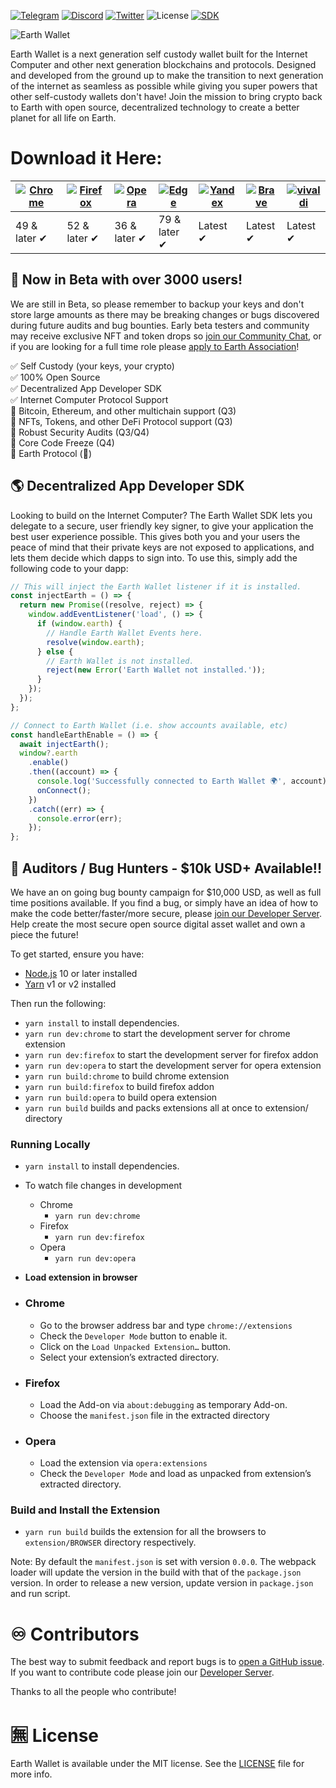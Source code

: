 [![Telegram](https://img.shields.io/badge/Live_Support-2CA5E0?style=flat&logo=telegram&logoColor=white)](https://t.me/earthwallet)
[![Discord](https://img.shields.io/badge/Developers-%237289DA.svg?style=flat&logo=discord&logoColor=white)](https://discord.gg/aemgEpMye3)
[![Twitter](https://img.shields.io/badge/Updates-%231DA1F2.svg?style=flat&logo=Twitter&logoColor=white)](https://twitter.com/earthwallet)
![License](https://img.shields.io/badge/Code-MIT%20Licence-blueviolet)
[![SDK](https://img.shields.io/npm/v/@earthwallet/sdk?color=success)](https://www.npmjs.com/package/@earthwallet/sdk)

![Earth Wallet](https://i.imgur.com/eIZaUbx.png)

Earth Wallet is a next generation self custody wallet built for the Internet Computer and other next generation blockchains and protocols. Designed and developed from the ground up to make the transition to next generation of the internet as seamless as possible while giving you super powers that other self-custody wallets don't have! Join the mission to bring crypto back to Earth with open source, decentralized technology to create a better planet for all life on Earth.

# Download it Here:

| [![Chrome](https://raw.github.com/alrra/browser-logos/master/src/chrome/chrome_48x48.png)](https://chrome.google.com/webstore/detail/earth-wallet/agkfnefiabmfpanochlcakggnkdfmmjd?hl=en&authuser=1) | [![Firefox](https://raw.github.com/alrra/browser-logos/master/src/firefox/firefox_48x48.png)](https://chrome.google.com/webstore/detail/earth-wallet/agkfnefiabmfpanochlcakggnkdfmmjd?hl=en&authuser=1) | [![Opera](https://raw.github.com/alrra/browser-logos/master/src/opera/opera_48x48.png)](https://chrome.google.com/webstore/detail/earth-wallet/agkfnefiabmfpanochlcakggnkdfmmjd?hl=en&authuser=1) | [![Edge](https://raw.github.com/alrra/browser-logos/master/src/edge/edge_48x48.png)](https://chrome.google.com/webstore/detail/earth-wallet/agkfnefiabmfpanochlcakggnkdfmmjd?hl=en&authuser=1) | [![Yandex](https://raw.github.com/alrra/browser-logos/master/src/yandex/yandex_48x48.png)](https://chrome.google.com/webstore/detail/earth-wallet/agkfnefiabmfpanochlcakggnkdfmmjd?hl=en&authuser=1) | [![Brave](https://raw.github.com/alrra/browser-logos/master/src/brave/brave_48x48.png)](https://chrome.google.com/webstore/detail/earth-wallet/agkfnefiabmfpanochlcakggnkdfmmjd?hl=en&authuser=1) | [![vivaldi](https://raw.github.com/alrra/browser-logos/master/src/vivaldi/vivaldi_48x48.png)](https://chrome.google.com/webstore/detail/earth-wallet/agkfnefiabmfpanochlcakggnkdfmmjd?hl=en&authuser=1) |
| ---------------------------------------------------------------------------------------------------------------------------------------------------------------------------------------------------- | ------------------------------------------------------------------------------------------------------------------------------------------------------------------------------------------------------- | ------------------------------------------------------------------------------------------------------------------------------------------------------------------------------------------------- | ---------------------------------------------------------------------------------------------------------------------------------------------------------------------------------------------- | ---------------------------------------------------------------------------------------------------------------------------------------------------------------------------------------------------- | ------------------------------------------------------------------------------------------------------------------------------------------------------------------------------------------------- | ------------------------------------------------------------------------------------------------------------------------------------------------------------------------------------------------------- |
| 49 & later ✔                                                                                                                                                                                         | 52 & later ✔                                                                                                                                                                                            | 36 & later ✔                                                                                                                                                                                      | 79 & later ✔                                                                                                                                                                                   | Latest ✔                                                                                                                                                                                             | Latest ✔                                                                                                                                                                                          | Latest ✔                                                                                                                                                                                                |

## 🎉 Now in Beta with over 3000 users!

We are still in Beta, so please remember to backup your keys and don't store large amounts as there may be breaking changes or bugs discovered during future audits and bug bounties. Early beta testers and community may receive exclusive NFT and token drops so [join our Community Chat](https://t.me/earthwallet), or if you are looking for a full time role please [apply to Earth Association](https://discord.gg/aemgEpMye3)!

:white_check_mark: Self Custody (your keys, your crypto) <br/>
:white_check_mark: 100% Open Source <br/>
:white_check_mark: Decentralized App Developer SDK <br/>
:white_check_mark: Internet Computer Protocol Support <br/>
:black_square_button: Bitcoin, Ethereum, and other multichain support (Q3) <br/>
:black_square_button: NFTs, Tokens, and other DeFi Protocol support (Q3) <br/>
:black_square_button: Robust Security Audits (Q3/Q4) <br/>
:black_square_button: Core Code Freeze (Q4) <br/>
:black_square_button: Earth Protocol (🙊)

## 🌎 Decentralized App Developer SDK

Looking to build on the Internet Computer? The Earth Wallet SDK lets you delegate to a secure, user friendly key signer, to give your application the best user experience possible. This gives both you and your users the peace of mind that their private keys are not exposed to applications, and lets them decide which dapps to sign into. To use this, simply add the following code to your dapp:

```js
// This will inject the Earth Wallet listener if it is installed.
const injectEarth = () => {
  return new Promise((resolve, reject) => {
    window.addEventListener('load', () => {
      if (window.earth) {
        // Handle Earth Wallet Events here.
        resolve(window.earth);
      } else {
        // Earth Wallet is not installed.
        reject(new Error('Earth Wallet not installed.'));
      }
    });
  });
};

// Connect to Earth Wallet (i.e. show accounts available, etc)
const handleEarthEnable = () => {
  await injectEarth();
  window?.earth
    .enable()
    .then((account) => {
      console.log('Successfully connected to Earth Wallet 🌍', account);
      onConnect();
    })
    .catch((err) => {
      console.error(err);
    });
};
```

## 🚀 Auditors / Bug Hunters - $10k USD+ Available!!

We have an on going bug bounty campaign for $10,000 USD, as well as full time positions available. If you find a bug, or simply have an idea of how to make the code better/faster/more secure, please [join our Developer Server](https://discord.gg/aemgEpMye3). Help create the most secure open source digital asset wallet and own a piece the future!

To get started, ensure you have:

- [Node.js](https://nodejs.org) 10 or later installed
- [Yarn](https://yarnpkg.com) v1 or v2 installed

Then run the following:

- `yarn install` to install dependencies.
- `yarn run dev:chrome` to start the development server for chrome extension
- `yarn run dev:firefox` to start the development server for firefox addon
- `yarn run dev:opera` to start the development server for opera extension
- `yarn run build:chrome` to build chrome extension
- `yarn run build:firefox` to build firefox addon
- `yarn run build:opera` to build opera extension
- `yarn run build` builds and packs extensions all at once to extension/ directory

### Running Locally

- `yarn install` to install dependencies.
- To watch file changes in development

  - Chrome
    - `yarn run dev:chrome`
  - Firefox
    - `yarn run dev:firefox`
  - Opera
    - `yarn run dev:opera`

- **Load extension in browser**

- ### Chrome

  - Go to the browser address bar and type `chrome://extensions`
  - Check the `Developer Mode` button to enable it.
  - Click on the `Load Unpacked Extension…` button.
  - Select your extension’s extracted directory.

- ### Firefox

  - Load the Add-on via `about:debugging` as temporary Add-on.
  - Choose the `manifest.json` file in the extracted directory

- ### Opera

  - Load the extension via `opera:extensions`
  - Check the `Developer Mode` and load as unpacked from extension’s extracted directory.

### Build and Install the Extension

- `yarn run build` builds the extension for all the browsers to `extension/BROWSER` directory respectively.

Note: By default the `manifest.json` is set with version `0.0.0`. The webpack loader will update the version in the build with that of the `package.json` version. In order to release a new version, update version in `package.json` and run script.

# ♾️ Contributors

The best way to submit feedback and report bugs is to [open a GitHub issue](https://github.com/earth-association/wallet/issues/new).
If you want to contribute code please join our [Developer Server](https://discord.gg/gmgPCBnvJd).

Thanks to all the people who contribute!

# 🈚 License

Earth Wallet is available under the MIT license. See the [LICENSE](LICENSE) file for more info.
